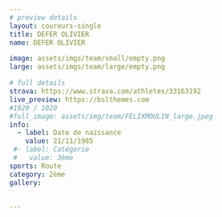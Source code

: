 ```yaml
---
# preview details
layout: coureurs-single
title: DEFER OLIVIER
name: DEFER OLIVIER

image: assets/imgs/team/small/empty.png
large: assets/imgs/team/large/empty.png

# full details
strava: https://www.strava.com/athletes/33163192
live_preview: https://bslthemes.com
#1920 / 1020
#full_image: assets/img/team/FELIXMOULIN_large.jpeg
info:
  - label: Date de naissance
    value: 21/11/1985
 #- label: Catégorie 
 #   value: 3ème
sports: Route
category: 2ème
gallery:


---
```

